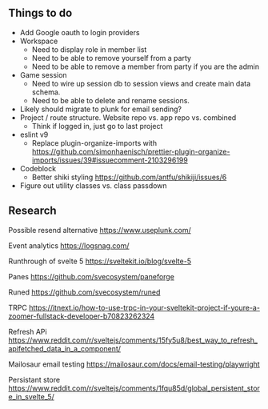 ## Things to do

- Add Google oauth to login providers
- Workspace
  - Need to display role in member list
  - Need to be able to remove yourself from a party
  - Need to be able to remove a member from party if you are the admin
- Game session
  - Need to wire up session db to session views and create main data schema.
  - Need to be able to delete and rename sessions.
- Likely should migrate to plunk for email sending?
- Project / route structure. Website repo vs. app repo vs. combined
  - Think if logged in, just go to last project
- eslint v9
  - Replace plugin-organize-imports with https://github.com/simonhaenisch/prettier-plugin-organize-imports/issues/39#issuecomment-2103296199
- Codeblock
  - Better shiki styling https://github.com/antfu/shikiji/issues/6
- Figure out utility classes vs. class passdown

## Research

Possible resend alternative
https://www.useplunk.com/

Event analytics
https://logsnag.com/

Runthrough of svelte 5
https://sveltekit.io/blog/svelte-5

Panes
https://github.com/svecosystem/paneforge

Runed
https://github.com/svecosystem/runed

TRPC
https://itnext.io/how-to-use-trpc-in-your-sveltekit-project-if-youre-a-zoomer-fullstack-developer-b70823262324

Refresh APi
https://www.reddit.com/r/sveltejs/comments/15fy5u8/best_way_to_refresh_apifetched_data_in_a_component/

Mailosaur email testing
https://mailosaur.com/docs/email-testing/playwright

Persistant store
https://www.reddit.com/r/sveltejs/comments/1fqu85d/global_persistent_store_in_svelte_5/
